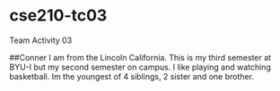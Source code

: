 # cse210-tc03
Team Activity 03

##Conner
I am from the Lincoln California. 
This is my third semester at BYU-I but my second semester on campus. 
I like playing and watching basketball.
Im the youngest of 4 siblings, 2 sister and one brother. 
